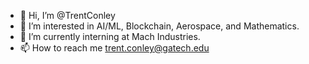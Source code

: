 - 👋 Hi, I’m @TrentConley
- 👀 I’m interested in AI/ML, Blockchain, Aerospace, and Mathematics.
- 🌱 I’m currently interning at Mach Industries. 
- 📫 How to reach me trent.conley@gatech.edu

<!---
TrentConley/TrentConley is a ✨ special ✨ repository because its `README.md` (this file) appears on your GitHub profile.
You can click the Preview link to take a look at your changes.
--->
